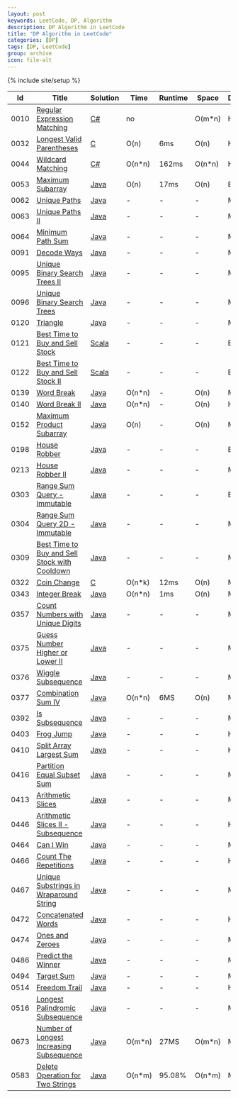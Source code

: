 ```yaml
---
layout: post
keywords: LeetCode, DP, Algorithm
description: DP Algorithm in LeetCode
title: "DP Algorithm in LeetCode"
categories: [DP]
tags: [DP, LeetCode]
group: archive
icon: file-alt
---
```

{% include site/setup %}

|Id  | Title  | Solution   | Time | Runtime |  Space | Difficulty  | Catagory|
 ------------ | ------------ | ------------ | ------------ | ------------ | ------------ | ------------ | ------------
|0010|[Regular Expression Matching](https://leetcode.com/problems/regular-expression-matching) | [C#](https://e.srl/leetcode-10/)  |   no| | O(m\*n)  |  Hard |DP|
|0032|[Longest Valid Parentheses](https://leetcode.com/problems/longest-valid-parentheses) | [C](https://e.srl/leetcode-32/)  | O(n) |6ms| O(n)  |  Hard |DP|
|0044|[Wildcard Matching](https://leetcode.com/problems/wildcard-matching/) | [C#](https://e.srl/leetcode-44/)  | O(n\*n) |162ms| O(n\*n)  |  Hard |DP|
|0053|[Maximum Subarray](https://leetcode.com/problems/maximum-subarray) | [Java](https://e.srl/leetcode-53/)  | O(n) |17ms| O(n)  |  Easy |DP|
|0062|[Unique Paths](https://leetcode.com/problems/unique-paths) | [Java](https://e.srl/leetcode-61/)  |-|-|-|  Medium |DP|
|0063|[Unique Paths II](https://leetcode.com/problems/unique-paths-ii) | [Java](https://e.srl/leetcode-63/)  |-|-|-|  Medium |DP|
|0064|[Minimum Path Sum](https://leetcode.com/problems/minimum-path-sum) | [Java](https://e.srl/leetcode-64/)  |-|-|-|  Medium |DP|
|0091|[Decode Ways](https://leetcode.com/problems/decode-ways) | [Java](https://e.srl/leetcode-91/)  |-|-|-|  Medium |DP|
|0095|[Unique Binary Search Trees II](https://leetcode.com/problems/unique-binary-search-trees-ii) | [Java](https://e.srl/leetcode-95/)  |-|-|-|  Medium |DP|
|0096|[Unique Binary Search Trees](https://leetcode.com/problems/unique-binary-search-trees) | [Java](https://e.srl/leetcode-96/)  |-|-|-|  Medium |DP|
|0120|[Triangle](https://leetcode.com/problems/triangle) | [Java](https://e.srl/leetcode-120/)  |-|-|-|  Medium |DP|
|0121|[Best Time to Buy and Sell Stock](https://leetcode.com/problems/best-time-to-buy-and-sell-stock/) | [Scala](https://e.srl/leetcode-121/)  |-|-|-|  Easy |DP|
|0122|[ Best Time to Buy and Sell Stock II](https://leetcode.com/problems/best-time-to-buy-and-sell-stock-ii/) | [Scala](https://e.srl/leetcode-122/)  |-|-|-|  Easy |DP|
|0139|[Word Break](https://leetcode.com/problems/word-break/) | [Java](https://e.srl/leetcode-139/)  | O(n\*n) |-| O(n)  |  Medium |DP|
|0140|[Word Break II](https://leetcode.com/problems/word-break-ii/) | [Java](https://e.srl/leetcode-140/)  | O(n\*n) |-| O(n)  |  Hard |DP|
|0152|[Maximum Product Subarray](https://leetcode.com/problems/maximum-product-subarray/) | [Java](https://e.srl/leetcode-152/)  | O(n) |-| O(n)  |  Medium |DP|
|0198|[House Robber](https://leetcode.com/problems/house-robber) | [Java](https://e.srl/leetcode-198/)  | - | - | - |  Easy |DP|
|0213|[House Robber II](https://leetcode.com/problems/house-robber-ii) | [Java](https://e.srl/leetcode-213/)  |-|-|-|  Medium |DP|
|0303|[Range Sum Query - Immutable](https://leetcode.com/problems/range-sum-query-immutable/) | [Java](https://e.srl/leetcode-303/)  |-|-|-|  Easy |DP|
|0304|[Range Sum Query 2D - Immutable](https://leetcode.com/problems/range-sum-query-2d-immutable/) | [Java](https://e.srl/leetcode-304/)  |-|-|-| Medium |DP|
|0309|[Best Time to Buy and Sell Stock with Cooldown](https://leetcode.com/problems/best-time-to-buy-and-sell-stock-with-cooldown/) | [Java](https://e.srl/leetcode-309/)  |-|-|-| Medium |DP|
|0322|[Coin Change](https://leetcode.com/problems/coin-change/) | [C](https://e.srl/leetcode-322/)  | O(n\*k) |12ms| O(n)  |  Medium |DP|
|0343|[Integer Break](https://leetcode.com/problems/integer-break/) | [Java](https://e.srl/leetcode-343/)  | O(n\*n) |1ms| O(n)  |  Medium |DP|
|0357|[Count Numbers with Unique Digits](https://leetcode.com/problems/count-numbers-with-unique-digits/) | [Java](https://e.srl/leetcode-357/)  |-|-|-|  Medium |DP|
|0375|[Guess Number Higher or Lower II](https://leetcode.com/problems/guess-number-higher-or-lower-ii/) | [Java](https://e.srl/leetcode-375/) | -|-|-|  Medium |DP|
|0376|[Wiggle Subsequence](https://leetcode.com/problems/wiggle-subsequence/) | [Java](https://e.srl/leetcode-376/) | -|-|-|  Medium |DP|
|0377|[Combination Sum IV](https://leetcode.com/problems/combination-sum-iv/) | [Java](https://e.srl/leetcode-377/)  | O(n\*n) |6MS| O(n)  |  Medium |DP|
|0392|[Is Subsequence](https://leetcode.com/problems/is-subsequence/description/) | [Java](https://e.srl/leetcode-392/)  |-|-|-| Medium |DP|
|0403|[Frog Jump](https://leetcode.com/problems/frog-jump/description/) | [Java](https://e.srl/leetcode-403/)  |-|-|-| Hard |DP|
|0410|[Split Array Largest Sum](https://leetcode.com/problems/split-array-largest-sum/) | [Java](https://e.srl/leetcode-410/)  |-|-|-| Hard |DP|
|0416|[Partition Equal Subset Sum](https://leetcode.com/problems/partition-equal-subset-sum/description/) | [Java](https://e.srl/leetcode-416/)  |-|-|-| Medium |DP|
|0413|[Arithmetic Slices](https://leetcode.com/problems/arithmetic-slices/description/)|[Java](https://e.srl/leetcode-413/)|-|-|-|Medium|DP|
|0446|[Arithmetic Slices II - Subsequence](https://leetcode.com/problems/arithmetic-slices-ii-subsequence/)|[Java](https://e.srl/leetcode-446/)|-|-|-|Hard|DP|
|0464|[Can I Win](https://leetcode.com/problems/can-i-win/)|[Java](https://e.srl/leetcode-464/)|-|-|-|Medium|DP|
|0466|[Count The Repetitions](https://leetcode.com/problems/count-the-repetitions/)|[Java](https://e.srl/leetcode-466/)|-|-|-|Hard|DP|
|0467|[Unique Substrings in Wraparound String](https://leetcode.com/problems/unique-substrings-in-wraparound-string/)|[Java](https://e.srl/leetcode-467/)|-|-|-|Medium|DP|
|0472|[Concatenated Words](https://leetcode.com/problems/concatenated-words/)|[Java](https://e.srl/leetcode-472/)|-|-|-|Hard|DP|
|0474|[Ones and Zeroes](https://leetcode.com/problems/ones-and-zeroes/)|[Java](https://e.srl/leetcode-474/)|-|-|-|Medium|DP|
|0486|[Predict the Winner](https://leetcode.com/problems/predict-the-winner/)|[Java](https://e.srl/leetcode-486/)|-|-|-|Medium|DP|
|0494|[Target Sum](https://leetcode.com/problems/target-sum/)|[Java](https://e.srl/leetcode-494/)|-|-|-|Medium|DP|
|0514|[Freedom Trail](https://leetcode.com/problems/freedom-trail/)|[Java](https://e.srl/leetcode-514/)|-|-|-|Hard|DP|
|0516|[Longest Palindromic Subsequence](https://leetcode.com/problems/longest-palindromic-subsequence/)|[Java](https://e.srl/leetcode-516/)|-|-|-|Medium|DP|
|0673|[Number of Longest Increasing Subsequence](https://leetcode.com/problems/number-of-longest-increasing-subsequence/) | [Java](https://e.srl/leetcode-673/) | O(m\*n) |27MS| O(m\*n) |Medium|DP|
|0583|[Delete Operation for Two Strings](https://leetcode.com/problems/delete-operation-for-two-strings)| [Java](https://e.srl/leetcode-58/)  | O(n\*m) |95.08%| O(n\*m)  |  Medium |DP |